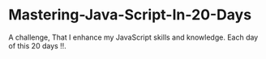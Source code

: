 # Mastering-Java-Script-In-20-Days
A challenge, That I enhance my JavaScript skills and knowledge. Each day of this 20 days !!.
